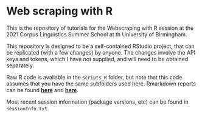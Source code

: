 # Web scraping with R

This is the repository of tutorials for the Webscraping with R session at the 2021 Corpus Linguistics Summer School at th University of Birmingham. 

This repository is designed to be a self-contained RStudio project, that can be replicated (with a few changes) by anyone. The changes involve the API keys and tokens, which I have not supplied, and will need to be obtained separately. 

Raw R code is available in the `scripts_R` folder, but note that this code assumes that you have the same subfolders used here. Rmarkdown reports can be found [**here**](https://jasongraf1.github.io/tutorials/webscraping_with_R_tutorial_part1.html) and [**here**](https://jasongraf1.github.io/tutorials/webscraping_with_R_tutorial_part2.html). 

Most recent session information (package versions, etc) can be found in `sessionInfo.txt`.

